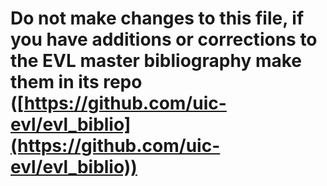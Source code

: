 # Do not make changes to this file, if you have additions or corrections to the EVL master bibliography make them in its repo ([https://github.com/uic-evl/evl_biblio](https://github.com/uic-evl/evl_biblio)) 